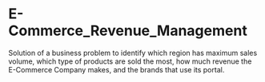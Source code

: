 # E-Commerce_Revenue_Management
Solution of a business problem to identify which region has maximum sales volume, which type of products are sold the most, how much revenue the E-Commerce Company makes, and the brands that use its portal.
